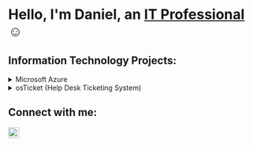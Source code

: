 <h1>Hello, I'm Daniel, an <a href="https://linkedin.com/in/daniel-arenas-jr">IT Professional</a>☺</h1>

<h2> Information Technology Projects:</h2>
<details>

<summary>Microsoft Azure</summary>

  <p> 

  - [Installing and Configuring Azure and Azure VMs](https://github.com/DanniiArenas/azure-install)

  - [Network Security Groups (NSGs) and Inspecting Network Protocols](https://github.com/DanniiArenas/azure-network-protocols)
  </p>


</details>


<details>

<summary>osTicket (Help Desk Ticketing System)</summary>

  <p> 

  - [osTicket: Prerequisites and Installation](https://github.com/DanniiArenas/osticket-prereqs)

  - [osTicket: Post-Installation Configuration](https://github.com/DanniiArenas/post-install-config)
  
  - [osTicket: Ticket Lifecycle Example](https://github.com/DanniiArenas/ticket-lifecycle)
  </p>

</details>

<!--
- <b>osTicket (Help Desk Ticketing System)</b> (Work In Progress)
  - [osTicket: Prerequisites and Installation](https://github.com/DanniiArenas/osticket-prereqs)
  - [osTicket: Post-Installation Configuration](https://github.com/DanniiArenas/post-install-config)
<!--
  - [osTicket: Ticket Lifecycle Examples](https://github.com/DanniiArenas/ticket-lifecycle)
-->

<!--
  - [Configuring On-premises Active Directory within Azure VMs](https://github.com/DanniiArenas/configure-ad) -->

<h2>Connect with me:</h2>

[<img align="left" alt="daniel-arenas-jr | LinkedIn" width="22px" src="https://cdn.jsdelivr.net/npm/simple-icons@v3/icons/linkedin.svg" />][linkedin]


[linkedin]: https://linkedin.com/in/daniel-arenas-jr

<!--
**DanniiArenas/DanniiArenas** is a ✨ _special_ ✨ repository because its `README.md` (this file) appears on your GitHub profile.

Here are some ideas to get you started:

- 🔭 I’m currently working on ...
- 🌱 I’m currently learning ...
- 👯 I’m looking to collaborate on ...
- 🤔 I’m looking for help with ...
- 💬 Ask me about ...
- 📫 How to reach me: ...
- 😄 Pronouns: ...
- ⚡ Fun fact: ...
-->
